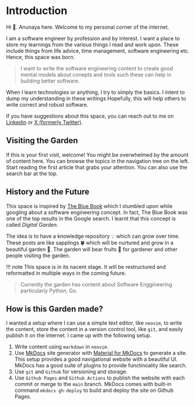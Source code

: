 # Introduction

Hi 👋. Anunaya here. Welcome to my personal corner of the internet.

I am a software engineer by profession and by interest. I want a place to store 
my learnings from the various things I read and work upon. These include things 
from life advice, time management, software engineering etc. Hence, this space 
was born.

> I want to write the software engineering content to create good mental 
> models about conepts and tools such these can help in building better software.

When I learn technologies or anything, I try to simply the basics. I intent to 
dump my understanding in these writings Hopefully, this will help others to
write correct and robust software.

If you have suggestions about this space, you can reach out to me on
[Linkedin](https://www.linkedin.com/in/anunayasrivastava/) or [X (formerly
Twitter)](https://x.com/anunayasri).

## Visiting the Garden

If this is your first visit, welcome! You might be overwhelmed by the amount of 
content here. You can browse the topics in the navigation tree on the left. 
Start reading the first article that grabs your attention. You can also use the 
search bar at the top.

## History and the Future

This space is inspired by [The Blue Book](https://lyz-code.github.io/blue-book/)
which I stumbled upon while googling about a software engineering concept. In fact,
The Blue Book was one of the top results in the Google search. I learnt that this 
concept is called _Digital Garden_.

The idea is to have a knowledge repository 💡 which can grow over time. These posts 
are like sapplings 🍀 which will be nurtured and grow in a beautiful garden 🌴. 
The garden will bear fruits 🍊 for gardener and other people visiting the garden.

!!! note
    This space is in its nacent stage. It will be restructured and reformatted
    in multiple ways in the coming future.

> Currently the garden has content about Software Enggineering particularly 
> Python, Go.

## How is this Garden made?

I wanted a setup where I can use a simple text editor, like `neovim`, to write the 
content, store the content in a version control tool, like `git`, and easily 
publish it on the internet. I came up with the following setup.

1. Write content using `markdown` in `neovim`.
1. Use [MkDocs](https://www.mkdocs.org/) site generator with [Material for MkDocs](https://squidfunk.github.io/mkdocs-material/)
    to generate a site. This setup provides a good navigational website with 
    a beautiful UI. MkDocs has a good suite of plugins to provide functinoality 
    like search.
1. Use `git` and `Github` for versioning and storage.
1. Use `Github Pages` and `Github Actions` to publish the website with each commit
    or merge to the `main` branch. MkDocs comes with built-in command `mkdocs gh-deploy`
    to build and deploy the site on Github Pages.

